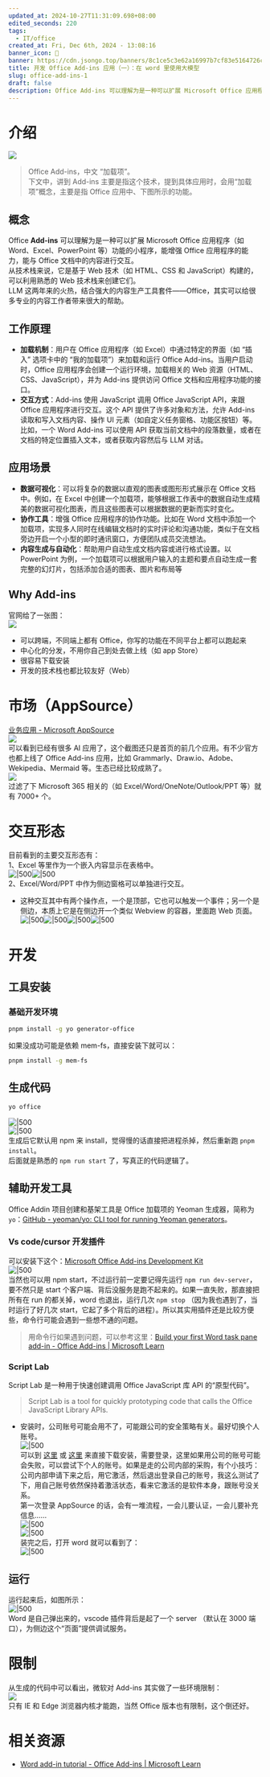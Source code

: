 ```yaml
---
updated_at: 2024-10-27T11:31:09.698+08:00
edited_seconds: 220
tags:
  - IT/office
created_at: Fri, Dec 6th, 2024 - 13:08:16
banner_icon: 🍷
banner: https://cdn.jsongo.top/banners/8c1ce5c3e62a16997b7cf83e5164726c.jpg
title: 开发 Office Add-ins 应用（一）：在 word 里使用大模型
slug: office-add-ins-1
draft: false
description: Office Add-ins 可以理解为是一种可以扩展 Microsoft Office 应用程序（如 Word、Excel、PowerPoint 等）功能的小程序，能增强 Office 应用程序的能力，能与 Office 文档中的内容进行交互。从技术栈来说，它是基于 Web 技术
---
```

# 介绍
![](https://cdn.jsongo.top/2024/12/d306f3c989ebb5b3882644abfbd5a49d.webp)
>  Office Add-ins，中文 “加载项”。  
>  下文中，讲到 Add-ins 主要是指这个技术，提到具体应用时，会用“加载项”概念，主要是指 Office 应用中、下图所示的功能。
## 概念
Office **Add-ins** 可以理解为是一种可以扩展 Microsoft Office 应用程序（如 Word、Excel、PowerPoint 等）功能的小程序，能增强 Office 应用程序的能力，能与 Office 文档中的内容进行交互。  
从技术栈来说，它是基于 Web 技术（如 HTML、CSS 和 JavaScript）构建的，可以利用熟悉的 Web 技术栈来创建它们。  
LLM 这两年来的火热，结合强大的内容生产工具套件——Office，其实可以给很多专业的内容工作者带来很大的帮助。
## 工作原理
- **加载机制**：用户在 Office 应用程序（如 Excel）中通过特定的界面（如 “插入” 选项卡中的 “我的加载项”）来加载和运行 Office Add-ins。当用户启动时，Office 应用程序会创建一个运行环境，加载相关的 Web 资源（HTML、CSS、JavaScript），并为 Add-ins 提供访问 Office 文档和应用程序功能的接口。
- **交互方式**：Add-ins 使用 JavaScript 调用 Office JavaScript API，来跟 Office 应用程序进行交互。这个 API 提供了许多对象和方法，允许 Add-ins 读取和写入文档内容、操作 UI 元素（如自定义任务窗格、功能区按钮）等。比如，一个 Word Add-ins 可以使用 API 获取当前文档中的段落数量，或者在文档的特定位置插入文本，或者获取内容然后与 LLM 对话。
## 应用场景
- **数据可视化**：可以将复杂的数据以直观的图表或图形形式展示在 Office 文档中。例如，在 Excel 中创建一个加载项，能够根据工作表中的数据自动生成精美的数据可视化图表，而且这些图表可以根据数据的更新而实时变化。
- **协作工具**：增强 Office 应用程序的协作功能。比如在 Word 文档中添加一个加载项，实现多人同时在线编辑文档时的实时评论和沟通功能，类似于在文档旁边开启一个小型的即时通讯窗口，方便团队成员交流想法。
- **内容生成与自动化**：帮助用户自动生成文档内容或进行格式设置。以 PowerPoint 为例，一个加载项可以根据用户输入的主题和要点自动生成一套完整的幻灯片，包括添加合适的图表、图片和布局等
## Why Add-ins
官网给了一张图：  
	![](https://cdn.jsongo.top/2024/12/ff7e6c77ddcf6130227a8ba4b47e6875.webp)
- 可以跨端，不同端上都有 Office，你写的功能在不同平台上都可以跑起来
- 中心化的分发，不用你自己到处去做上线（如 app Store）
- 很容易下载安装
- 开发的技术栈也都比较友好（Web）

# 市场（AppSource）
[业务应用 - Microsoft AppSource](https://appsource.microsoft.com/zh-cn/marketplace/apps?product=office%3Bword&page=1&src=office&corrid=1f1d6156-7354-6d5f-d739-b9841f6e1c48&omexanonuid=&referralurl=&ClientSessionId=e4728826-ce48-4ae1-83a3-f11b7f195f63)  
	![](https://cdn.jsongo.top/2024/12/f4e96ef3446b8a5867243039bbea65ee.webp)  
可以看到已经有很多 AI 应用了，这个截图还只是首页的前几个应用。有不少官方也都上线了 Office Add-ins 应用，比如 Grammarly、Draw.io、Adobe、Wekipedia、Mermaid 等。生态已经比较成熟了。  
![](https://cdn.jsongo.top/2024/12/4bf99f0f5b0dbfe9c178f6a779071743.webp)  
过滤了下 Microsoft 365 相关的（如 Excel/Word/OneNote/Outlook/PPT 等）就有 7000+ 个。

# 交互形态
目前看到的主要交互形态有：  
1、Excel 等里作为一个嵌入内容显示在表格中。  
	![|500](Pasted%20image%2020241206141455.webp)![|500](Pasted%20image%2020241206141826.webp)  
2、Excel/Word/PPT 中作为侧边窗格可以单独进行交互。
- 这种交互其中有两个操作点，一个是顶部，它也可以触发一个事件；另一个是侧边，本质上它是在侧边开一个类似 Webview 的容器，里面跑 Web 页面。  
	![|500](Pasted%20image%2020241206141631.webp)![|500](Pasted%20image%2020241206141748.webp)![|500](Pasted%20image%2020241206142055.webp)![|500](Pasted%20image%2020241206142315.webp)

# 开发
## 工具安装
### 基础开发环境
```bash
pnpm install -g yo generator-office
```
如果没成功可能是依赖 mem-fs，直接安装下就可以：
```bash
pnpm install -g mem-fs
```
## 生成代码
```bash
yo office
```
![|500](https://cdn.jsongo.top/2024/12/308db6a261cf76acf4114a4a78ab2557.webp)  
![|500](https://cdn.jsongo.top/2024/12/41cedbbf9a12160ae1f0e4368a4dc876.webp)  
生成后它默认用 npm 来 install，觉得慢的话直接把进程杀掉，然后重新跑 `pnpm install`。  
后面就是熟悉的 `npm run start` 了，写真正的代码逻辑了。  
## 辅助开发工具
Office Addin 项目创建和基架工具是 Office 加载项的 Yeoman 生成器，简称为 `yo`：[GitHub - yeoman/yo: CLI tool for running Yeoman generators](https://github.com/yeoman/yo)。  
### Vs code/cursor 开发插件
可以安装下这个：[Microsoft Office Add-ins Development Kit](https://marketplace.visualstudio.com/items?itemName=msoffice.microsoft-office-add-in-debugger)  
	![|500](https://cdn.jsongo.top/2024/12/94b2a20f155e46bba502cec36e009b1f.webp)  
当然也可以用 npm start，不过运行前一定要记得先运行 `npm run dev-server`，要不然只是 start 个客户端、背后没服务是跑不起来的。如果一直失败，那直接把所有在 run 的都关掉，word 也退出，运行几次 `npm stop` （因为我也遇到了，当时运行了好几次 start，它起了多个背后的进程）。所以其实用插件还是比较方便些，命令行可能会遇到一些想不通的问题。
>  用命令行如果遇到问题，可以参考这里：[Build your first Word task pane add-in - Office Add-ins | Microsoft Learn](https://learn.microsoft.com/en-us/office/dev/add-ins/quickstarts/word-quickstart-yo)

### Script Lab
Script Lab 是一种用于快速创建调用 Office JavaScript 库 API 的“原型代码”。
>  Script Lab is a tool for quickly prototyping code that calls the Office JavaScript Library APIs.
- 安装时，公司账号可能会用不了，可能跟公司的安全策略有关。最好切换个人账号。  
	![|500](https://cdn.jsongo.top/2024/12/766add3fe8dd77c7b29ce094a1f8b986.webp)  
可以到 [这里](https://learn.microsoft.com/en-us/office/dev/add-ins/overview/explore-with-script-lab) 或 [这里](https://appsource.microsoft.com/en-us/product/office/WA104380862) 来直接下载安装，需要登录，这里如果用公司的账号可能会失败，可以尝试下个人的账号。如果是走的公司内部的采购，有个小技巧：公司内部申请下来之后，用它激活，然后退出登录自己的账号，我这么测试了下，用自己账号依然保持着激活状态，看来它激活的是软件本身，跟账号没关系。  
第一次登录 AppSource 的话，会有一堆流程，一会儿要认证，一会儿要补充信息……  
	![|500](https://cdn.jsongo.top/2024/12/ed446538cfc84f72e0e5b86b639fc8ed.webp)  
	![|500](https://cdn.jsongo.top/2024/12/92fa65ed60838d1e687557ce3418cdc6.webp)  
装完之后，打开 word 就可以看到了：  
	![|500](https://cdn.jsongo.top/2024/12/8889f62079f35926fb5ab63fe45b0d05.webp)

## 运行
运行起来后，如图所示：  
	![|500](https://cdn.jsongo.top/2024/12/5020607f6dca911463819e1884f959f0.webp)  
Word 是自己弹出来的，vscode 插件背后是起了一个 server （默认在 3000 端口），为侧边这个“页面”提供调试服务。

# 限制
从生成的代码中可以看出，微软对 Add-ins 其实做了一些环境限制：  
	![](https://cdn.jsongo.top/2024/12/779ca230a5c6deef84980df0246a0c51.webp)  
只有 IE 和 Edge 浏览器内核才能跑，当然 Office 版本也有限制，这个倒还好。

# 相关资源
- [Word add-in tutorial - Office Add-ins | Microsoft Learn](https://learn.microsoft.com/en-us/office/dev/add-ins/tutorials/word-tutorial)
